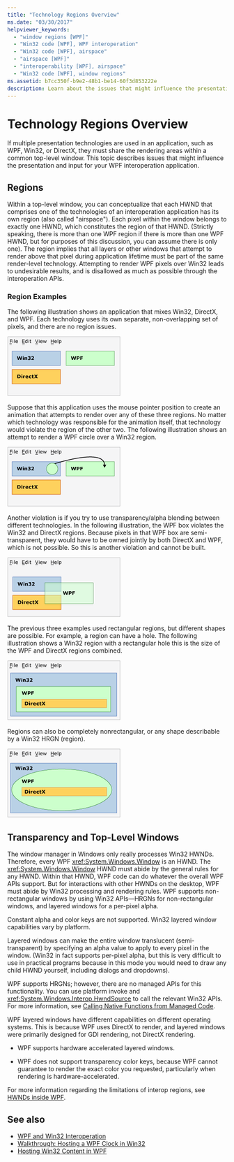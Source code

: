 ```yaml
---
title: "Technology Regions Overview"
ms.date: "03/30/2017"
helpviewer_keywords: 
  - "window regions [WPF]"
  - "Win32 code [WPF], WPF interoperation"
  - "Win32 code [WPF], airspace"
  - "airspace [WPF]"
  - "interoperability [WPF], airspace"
  - "Win32 code [WPF], window regions"
ms.assetid: b7cc350f-b9e2-48b1-be14-60f3d853222e
description: Learn about the issues that might influence the presentation and input for your WPF interoperation application.
---
```

# Technology Regions Overview

If multiple presentation technologies are used in an application, such as WPF, Win32, or DirectX, they must share the rendering areas within a common top-level window. This topic describes issues that might influence the presentation and input for your WPF interoperation application.  
  
## Regions  

 Within a top-level window, you can conceptualize that each HWND that comprises one of the technologies of an interoperation application has its own region (also called "airspace"). Each pixel within the window belongs to exactly one HWND, which constitutes the region of that HWND. (Strictly speaking, there is more than one WPF region if there is more than one WPF HWND, but for purposes of this discussion, you can assume there is only one). The region implies that all layers or other windows that attempt to render above that pixel during application lifetime must be part of the same render-level technology. Attempting to render WPF pixels over Win32 leads to undesirable results, and is disallowed as much as possible through the interoperation APIs.  
  
### Region Examples  

 The following illustration shows an application that mixes Win32, DirectX, and WPF. Each technology uses its own separate, non-overlapping set of pixels, and there are no region issues.  
  
 ![An example of an application that mixes Win32, DirectX, and WPF.](./media/technology-regions-overview/win32-directx-windows-presentation-foundation-application.png)  
  
 Suppose that this application uses the mouse pointer position to create an animation that attempts to render over any of these three regions. No matter which technology was responsible for the animation itself, that technology would violate the region of the other two. The following illustration shows an attempt to render a WPF circle over a Win32 region.  
  
 ![An attempt to render a WPF circle over a Win32 region.](./media/technology-regions-overview/render-windows-presentation-foundation-circle-over-win32-region.png)  
  
 Another violation is if you try to use transparency/alpha blending between different technologies.  In the following illustration, the WPF box violates the Win32 and DirectX regions. Because pixels in that WPF box are semi-transparent, they would have to be owned jointly by both DirectX and WPF, which is not possible.  So this is another violation and cannot be built.  
  
 ![Diagram showing a WPF box violating the Win32 and DirectX regions.](./media/technology-regions-overview/windows-foundation-presentation-box-violate-win32-directx-region.png)  
  
 The previous three examples used rectangular regions, but different shapes are possible.  For example, a region can have a hole. The following illustration shows a Win32 region with a rectangular hole this is the size of the WPF and DirectX regions combined.  
  
 ![Diagram that shows a Win32 region with a rectangular hole.](./media/technology-regions-overview/win32-region-rectangular-hole.png)  
  
 Regions can also be completely nonrectangular, or any shape describable by a Win32 HRGN (region).  
  
 ![Diagram that shows a nonrectangular region.](./media/technology-regions-overview/nonrectangular-win32-region.png)  
  
## Transparency and Top-Level Windows  

 The window manager in Windows only really processes Win32 HWNDs. Therefore, every WPF <xref:System.Windows.Window> is an HWND. The <xref:System.Windows.Window> HWND must abide by the general rules for any HWND. Within that HWND, WPF code can do whatever the overall WPF APIs support. But for interactions with other HWNDs on the desktop, WPF must abide by Win32 processing and rendering rules.  WPF supports non-rectangular windows by using Win32 APIs—HRGNs for non-rectangular windows, and layered windows for a per-pixel alpha.  
  
 Constant alpha and color keys are not supported.  Win32 layered window capabilities vary by platform.  
  
 Layered windows can make the entire window translucent (semi-transparent) by specifying an alpha value to apply to every pixel in the window.  (Win32 in fact supports per-pixel alpha, but this is very difficult to use in practical programs because in this mode you would need to draw any child HWND yourself, including dialogs and dropdowns).  
  
 WPF supports HRGNs; however, there are no managed APIs for this functionality. You can use platform invoke and <xref:System.Windows.Interop.HwndSource> to call the relevant Win32 APIs. For more information, see [Calling Native Functions from Managed Code](/cpp/dotnet/calling-native-functions-from-managed-code).  
  
 WPF layered windows have different capabilities on different operating systems. This is because WPF uses DirectX to render, and layered windows were primarily designed for GDI rendering, not DirectX rendering.  
  
- WPF supports hardware accelerated layered windows.  
  
- WPF does not support transparency color keys, because WPF cannot guarantee to render the exact color you requested, particularly when rendering is hardware-accelerated.  

For more information regarding the limitations of interop regions, see [HWNDs inside WPF](wpf-and-win32-interoperation.md#hwnds-inside-wpf).

## See also

- [WPF and Win32 Interoperation](wpf-and-win32-interoperation.md)
- [Walkthrough: Hosting a WPF Clock in Win32](walkthrough-hosting-a-wpf-clock-in-win32.md)
- [Hosting Win32 Content in WPF](hosting-win32-content-in-wpf.md)
